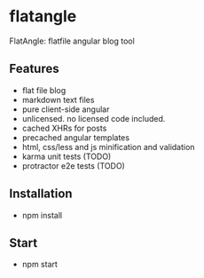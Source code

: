 # flatangle

FlatAngle: flatfile angular blog tool

## Features

* flat file blog
* markdown text files
* pure client-side angular
* unlicensed. no licensed code included.
* cached XHRs for posts
* precached angular templates
* html, css/less and js minification and validation
* karma unit tests (TODO)
* protractor e2e tests (TODO)

## Installation

* npm install

## Start

* npm start